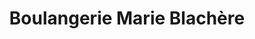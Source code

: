 ---
title: "Boulangerie Marie Blachère"
url: /anthy-sur-leman/boulangerie-marie-blachere/
shop: boulangerie
---